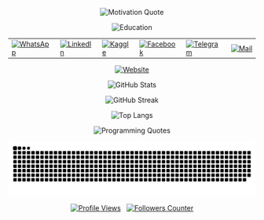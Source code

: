 <p align="center"><img alt="Motivation Quote" src="https://readme-typing-svg.herokuapp.com?font=&color=0CFF34&center=true&vCenter=true&lines=%E2%9A%A1%F0%9D%93%91%F0%9D%93%AE%F0%9D%93%B5%F0%9D%93%B2%F0%9D%93%AE%F0%9D%93%BF%F0%9D%93%AE+%F0%9D%93%B2%F0%9D%93%B7+%F0%9D%93%9F%F0%9D%93%B8%F0%9D%94%80%F0%9D%93%AE%F0%9D%93%BB+%F0%9D%93%B8%F0%9D%93%AF+%F0%9D%93%92%F0%9D%93%B8%F0%9D%93%AD%F0%9D%93%AE%E2%9A%A1"/></p>

<p align="center"><img alt="Education" src="https://readme-typing-svg.herokuapp.com?font=Fira+Code&size=17&duration=2500&color=AAA&center=true&vCenter=true&multiline=true&repeat=false&width=400&height=70&lines=Fresh+Graduate;FCIS+%F0%9F%92%BB+Ain+Shams+University"/></p>

<table align="center" alt="Contact Details"><tr><td><a href="https://wa.me/201270800202?text=Hello"><img alt="WhatsApp" align="center" src="https://user-images.githubusercontent.com/60184582/206715242-21e193ea-4d40-4c25-a493-c8daed175e53.png"/></a></td><td><a href="https://www.linkedin.com/in/AhmedNasser1601"><img alt="LinkedIn" align="center" src="https://user-images.githubusercontent.com/60184582/206710383-d274b31a-5b8b-44be-a6d8-7f437bdebffc.png"/></a></td><td><a href="https://www.kaggle.com/AhmedNasser1601"><img alt="Kaggle" align="center" src="https://user-images.githubusercontent.com/60184582/206710380-e548948a-017a-4b08-b6f8-f72125b7a98d.png"/></a></td><td><a href="https://www.facebook.com/AhmedNasser1601"><img alt="Facebook" align="center" src="https://user-images.githubusercontent.com/60184582/206710371-5e9ce41c-1842-41d9-bcf5-c938c5e467f1.png"/></a></td><td><a href="https://t.me/AhmedNasser1601"><img alt="Telegram" align="center" src="https://user-images.githubusercontent.com/60184582/206710384-319394bd-d177-4215-a13a-5595246ea9aa.png"/></a></td><td><a href="mailto:ahmednasser1601@gmail.com"><img alt="Mail" align="center" src="https://user-images.githubusercontent.com/60184582/206710378-e37c64c9-1e40-4c0d-af0b-5b8d90010c52.png"/></a></td></tr></table>

<p align="center"><a href="https://ahmednasser1601.github.io/"><img alt="Website" src="https://readme-typing-svg.herokuapp.com?font=Fira+Code&size=16&duration=1000&repeat=false&pause=&color=963&center=true&vCenter=true&multiline=true&width=400&height=80&lines=%F0%9F%94%B8%F0%9F%94%B8%F0%9F%94%B8%F0%9F%94%B8%F0%9F%94%B8;%F0%9F%94%B8+%F0%9F%94%B8+%F0%9F%94%B8+%F0%9F%94%B8+%F0%9F%94%B8+%F0%9F%94%B8+WEBSITE+%F0%9F%94%B8+%F0%9F%94%B8+%F0%9F%94%B8+%F0%9F%94%B8+%F0%9F%94%B8+%F0%9F%94%B8;%F0%9F%94%B8%F0%9F%94%B8%F0%9F%94%B8%F0%9F%94%B8%F0%9F%94%B8"/></a></p>

<p align="center"><img alt="GitHub Stats" src="https://github-readme-stats.vercel.app/api?username=AhmedNasser1601&include_all_commits=true&count_private=true&show_icons=true&theme=vision-friendly-dark"/></p>

<p align="center"><img alt="GitHub Streak" src="http://github-readme-streak-stats.herokuapp.com?user=AhmedNasser1601&theme=blue-green&hide_border=false&date_format=j%20M%5B%20Y%5D&fire=DD0000&stroke=9140DD&ring=5DDD32&dates=A1199A&sideNums=136EDD"/></p>

<p align="center"><img alt="Top Langs" src="https://github-readme-stats.vercel.app/api/top-langs/?username=AhmedNasser1601&langs_count=8&layout=compact&show_icons=true&theme=vision-friendly-dark"/></p>

<p align="center"><img alt="Programming Quotes" src="https://quotes-github-readme.vercel.app/api?type=horizontal&theme=dark&quotecategory=programming"/></p>

<p align="center"><picture><source media="(prefers-color-scheme: dark)" srcset="https://raw.githubusercontent.com/AhmedNasser1601/AhmedNasser1601/output/github-contribution-grid-snake-dark.svg"><source media="(prefers-color-scheme: light)" srcset="https://raw.githubusercontent.com/AhmedNasser1601/AhmedNasser1601/output/github-contribution-grid-snake.svg"><img alt="Snake Game" src="https://raw.githubusercontent.com/AhmedNasser1601/AhmedNasser1601/output/github-contribution-grid-snake.svg"></picture></p>

<p align="center"><a href="https://github.com/AhmedNasser1601"><img alt="Profile Views" src="https://komarev.com/ghpvc/?username=AhmedNasser1601&color=orange"/></a> &nbsp; <a href="https://github.com/AhmedNasser1601?tab=followers"><img alt="Followers Counter" src="https://img.shields.io/github/followers/AhmedNasser1601?style=social"/></a></p>

<!---
<a href="https://user-badge.committers.top/egypt/AhmedNasser1601"><img alt="Egypt's Most Active GitHub User" src="https://user-badge.committers.top/egypt/AhmedNasser1601.svg"/></a> &nbsp; 
-->
